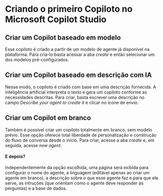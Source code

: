 # Criando o primeiro Copiloto no Microsoft Copilot Studio

## Criar um Copilot baseado em modelo
<p>Esse copiloto é criado a partir de um modelo de agente já disponível na plataforma. Para criá-lo basta acessar a aba <i>create</i> e então selecionar um dos modelos pré-configurados.</p>

## Criar um Copilot baseado em descrição com IA
<p>Nesse modo, o copiloto é criado com base em uma descrição fornecida. A inteligência artificial interpreta o texto e gera um copiloto conforme as necessidades descritas. Para criar, basta escrever uma descrição no campo <i>Describe your agent to create it</i> e clicar no ícone de envio.</p>

## Criar um Copilot em branco
<p>Também é possível criar um copiloto totalmente em branco, sem modelo prévio. Esse opção oferece total liberdade de personalização e construção do fluxo de conversa desde o início. Para criar, acesse a aba <i>create</i> e, em seguida, acesse <i>new agent</i>.</p>

#### E depois?
<p>Independentemente da opção escolhida, uma página será exibida para configurar o nome do agente, a linguagem (editável apenas ao criar um agente em branco), a descrição sobre o que esse agente faz e para que ele serve, as intruções (que orientam como o agente deve responder às perguntas) e a base de dados.</p>
